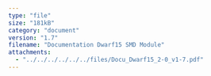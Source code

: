 ```yaml
---
type: "file"
size: "181kB"
category: "document"
version: "1.7"
filename: "Documentation Dwarf15 SMD Module"
attachments:
  - "../../../../../../files/Docu_Dwarf15_2-0_v1-7.pdf"
---
```

